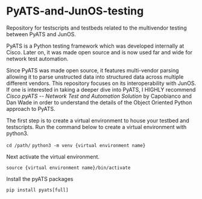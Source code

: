 # PyATS-and-JunOS-testing
Repository for testscripts and testbeds related to the multivendor testing between PyATS and JunOS.  

PyATS is a Python testing framework which was developed internally at Cisco.  Later on, it was made open source and is now used far and wide for network test automation.

Since PyATS was made open source, it features multi-vendor parsing allowing it to parse unstructed data into structured data across multiple different vendors.  This repository focuses on its interoperability with JunOS.  If one is interested in taking a deeper dive into PyATS, I HIGHLY recommend _Cisco pyATS -- Network Test and Automation Solution_ by  Capobianco and Dan Wade in order to understand the details of the Object Oriented Python approach to PyATS.

The first step is to create a virtual environment to house your testbed and testscripts.  Run the command below to create a virtual environment with python3.

`cd /path/`
`python3 -m venv {virtual environment name}` 

Next activate the virtual environment.

`source {virtual environment name}/bin/activate`

Install the pyATS packages 

`pip install pyats[full]`






